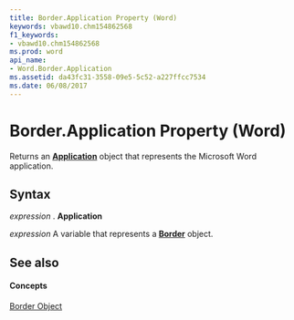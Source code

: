 ```yaml
---
title: Border.Application Property (Word)
keywords: vbawd10.chm154862568
f1_keywords:
- vbawd10.chm154862568
ms.prod: word
api_name:
- Word.Border.Application
ms.assetid: da43fc31-3558-09e5-5c52-a227ffcc7534
ms.date: 06/08/2017
---
```



# Border.Application Property (Word)

Returns an **[Application](application-object-word.md)** object that represents the Microsoft Word application.


## Syntax

 _expression_ . **Application**

 _expression_ A variable that represents a **[Border](border-object-word.md)** object.


## See also


#### Concepts


[Border Object](border-object-word.md)

